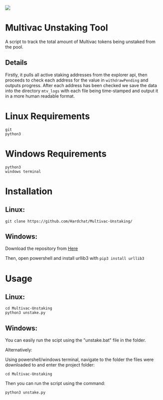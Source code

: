 <img src="https://e.mtv.ac/logo_color.png">

# Multivac Unstaking Tool 
A script to track the total amount of Multivac tokens being unstaked from the pool.

## Details
Firstly, it pulls all active staking addresses from the explorer api, then proceeds to check each address for the value in `withdrawPending` and outputs progress. After each address has been checked we save the data into the directory `mtv_logs` with each file being time-stamped and output it in a more human readable format.

# Linux Requirements
```
git
python3
```
# Windows Requirements
```
python3
windows terminal
```
# Installation
## Linux:
```
git clone https://github.com/Hardchat/Multivac-Unstaking/
```
## Windows:
Download the repository from <a href="https://github.com/Hardchat/Multivac-Unstaking/archive/refs/heads/main.zip">Here</a>

Then, open powershell and install urllib3 with `pip3 install urllib3`

# Usage
## Linux:
```
cd Multivac-Unstaking
python3 unstake.py
```

## Windows:
You can easily run the scipt using the "unstake.bat" file in the folder.

Alternatively:

Using powershell/windows terminal, navigate to the folder the files were downloaded to and enter the project folder:
```
cd Multivac-Unstaking
```

Then you can run the script using the command:
```
python3 unstake.py
```
